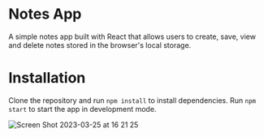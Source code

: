 # Notes App

A simple notes app built with React that allows users to create, save, view and delete notes stored in the browser's local storage.

# Installation

Clone the repository and run `npm install` to install dependencies. Run `npm start` to start the app in development mode.

![Screen Shot 2023-03-25 at 16 21 25](https://user-images.githubusercontent.com/92065528/227727434-a2678147-b93f-46bc-ba45-eceb85d7cb97.png)
